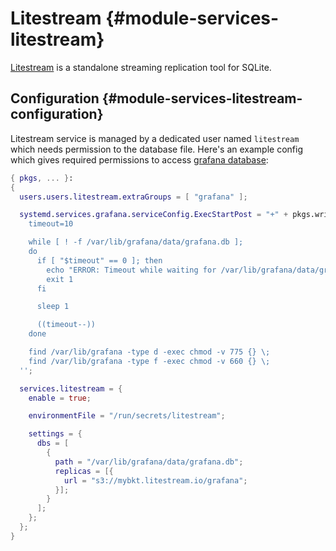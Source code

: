 # Litestream {#module-services-litestream}

[Litestream](https://litestream.io/) is a standalone streaming
replication tool for SQLite.

## Configuration {#module-services-litestream-configuration}

Litestream service is managed by a dedicated user named `litestream`
which needs permission to the database file. Here's an example config which gives
required permissions to access [grafana database](#opt-services.grafana.settings.database.path):
```nix
{ pkgs, ... }:
{
  users.users.litestream.extraGroups = [ "grafana" ];

  systemd.services.grafana.serviceConfig.ExecStartPost = "+" + pkgs.writeShellScript "grant-grafana-permissions" ''
    timeout=10

    while [ ! -f /var/lib/grafana/data/grafana.db ];
    do
      if [ "$timeout" == 0 ]; then
        echo "ERROR: Timeout while waiting for /var/lib/grafana/data/grafana.db."
        exit 1
      fi

      sleep 1

      ((timeout--))
    done

    find /var/lib/grafana -type d -exec chmod -v 775 {} \;
    find /var/lib/grafana -type f -exec chmod -v 660 {} \;
  '';

  services.litestream = {
    enable = true;

    environmentFile = "/run/secrets/litestream";

    settings = {
      dbs = [
        {
          path = "/var/lib/grafana/data/grafana.db";
          replicas = [{
            url = "s3://mybkt.litestream.io/grafana";
          }];
        }
      ];
    };
  };
}
```

